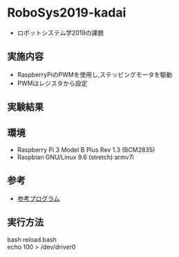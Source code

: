# RoboSys2019-kadai
+ ロボットシステム学2019の課題  
  
## 実施内容  
+ RaspberryPiのPWMを使用し,ステッピングモータを駆動  
+ PWMはレジスタから設定  
  
## 実験結果  
  
## 環境  
+ Raspberry Pi 3 Model B Plus Rev 1.3 (BCM2835)  
+ Raspbian GNU/Linux 9.6 (stretch) armv7l  
## 参考  
+ [参考プログラム](https://github.com/rt-net/RaspberryPiMouse)
## 実行方法  
bash reload.bash  
echo 100 > /dev/driver0   

